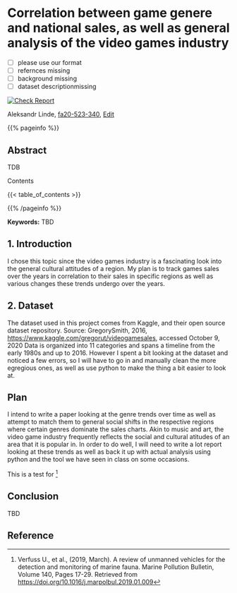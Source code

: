 # Correlation between game genere and national sales, as well as general analysis of the video games industry

- [ ] please use our format
- [ ] refernces missing
- [ ] background missing
- [ ] dataset descriptionmissing

[![Check Report](https://github.com/cybertraining-dsc/fa20-523-340/workflows/Check%20Report/badge.svg)](https://github.com/cybertraining-dsc/fa20-523-340/actions)

Aleksandr Linde, [fa20-523-340](https://github.com/cybertraining-dsc/fa20-523-340/), [Edit](https://github.com/cybertraining-dsc/fa20-523-340/blob/main/project/project.md)

{{% pageinfo %}}

## Abstract

TDB

Contents

{{< table_of_contents >}}

{{% /pageinfo %}}

**Keywords:** TBD

## 1. Introduction


I chose this topic since the video games industry is a fascinating look into the general cultural attitudes of a region. My plan is to track games sales over the years in correlation to their sales in specific regions as well as various changes these trends undergo over the years.

## 2. Dataset

The dataset used in this project comes from Kaggle, and their open source dataset repository.
Source: GregorySmith, 2016, https://www.kaggle.com/gregorut/videogamesales, accessed October 9, 2020
Data is organized into 11 categories and spans a timeline from the early 1980s and up to 2016. However I spent a bit looking at the dataset and noticed a few errors, so I will have to go in and manually clean the more egregious ones, as well as use python to make the thing a bit easier to look at. 

## Plan

I intend to write a paper looking at the genre trends over time as well as attempt to match them to general social shifts in the respective regions where certain genres dominate the sales charts. Akin to music and art, the video game industry frequently reflects the social and cultural atitudes of an area that it is popular in.  In order to do well, I will need to write a lot report looking at these trends as well as back it up with actual analysis using python and the tool we have seen in class on some occasions. 

This is a test for [^3]

## Conclusion

TBD

## Reference

[^3]: Verfuss U., et al., (2019, March). A review of unmanned vehicles for the detection and monitoring of marine fauna. Marine Pollution Bulletin, Volume 140, Pages 17-29. Retrieved from <https://doi.org/10.1016/j.marpolbul.2019.01.009>
